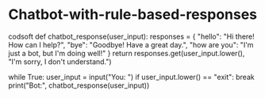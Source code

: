 # Chatbot-with-rule-based-responses
codsoft
def chatbot_response(user_input):
    responses = {
        "hello": "Hi there! How can I help?",
        "bye": "Goodbye! Have a great day.",
        "how are you": "I'm just a bot, but I'm doing well!"
    }
    return responses.get(user_input.lower(), "I'm sorry, I don't understand.")

while True:
    user_input = input("You: ")
    if user_input.lower() == "exit":
        break
    print("Bot:", chatbot_response(user_input))
